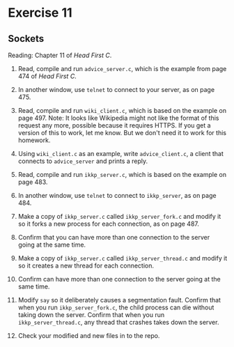 # Exercise 11
## Sockets

Reading: Chapter 11 of *Head First C*.

1) Read, compile and run `advice_server.c`, which is the example from
page 474 of *Head First C*.

2) In another window, use `telnet` to connect to your server, as on page 475.

3) Read, compile and run `wiki_client.c`, which is based on the
example on page 497.  Note: It looks like Wikipedia might not like the
format of this request any more, possible because it requires HTTPS.
If you get a version of this to work, let me know.  But we don't need it
to work for this homework.

4) Using `wiki_client.c` as an example, write `advice_client.c`, a
client that connects to `advice_server` and prints a reply.

5) Read, compile and run `ikkp_server.c`, which is based on the
example on page 483.

6) In another window, use `telnet` to connect to `ikkp_server`, as on page 484.

7) Make a copy of `ikkp_server.c` called `ikkp_server_fork.c` and modify it
so it forks a new process for each
connection, as on page 487.

8) Confirm that you can have more than one connection to the server going at
the same time.

9) Make a copy of `ikkp_server.c` called `ikkp_server_thread.c` and modify it
so it creates a new thread for each
connection.

10) Confirm can have more than one connection to the server going at
the same time.

11) Modify `say` so it deliberately causes a segmentation fault.  Confirm that
when you run `ikkp_server_fork.c`, the child process can die without taking
down the server.  Confirm that when you run `ikkp_server_thread.c`, any thread
that crashes takes down the server.

12) Check your modified and new files in to the repo.
